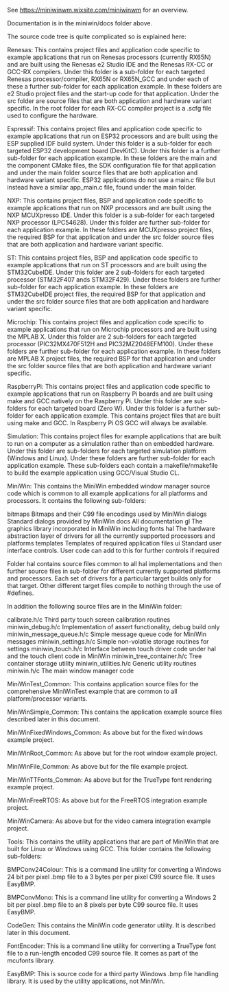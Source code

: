 See https://miniwinwm.wixsite.com/miniwinwm for an overview.

Documentation is in the miniwin/docs folder above.

The source code tree is quite complicated so is explained here:

Renesas: This contains project files and application code specific to example applications that run on Renesas processors (currently RX65N) and are built using the Renesas e2 Studio IDE and the Renesas RX-CC or GCC-RX compilers. Under this folder is a sub-folder for each targeted Renesas processor/compiler, RX65N or RX65N_GCC and under each of these a further sub-folder for each application example. In these folders are e2 Studio project files and the start-up code for that application. Under the src folder are source files that are both application and hardware variant specific. In the root folder for each RX-CC compiler project is a .scfg file used to configure the hardware.

Espressif: This contains project files and application code specific to example applications that run on ESP32 processors and are built using the ESP supplied IDF build system. Under this folder is a sub-folder for each targeted ESP32 development board (DevKitC). Under this folder is a further sub-folder for each application example. In these folders are the main and the component CMake files, the SDK configuration file for that application and under the main folder source files that are both application and hardware variant specific. ESP32 applications do not use a main.c file but instead have a similar app_main.c file, found under the main folder.

NXP: This contains project files, BSP and application code specific to example applications that run on NXP processors and are built using the NXP MCUXpresso IDE. Under this folder is a sub-folder for each targeted NXP processor (LPC54628). Under this folder are further sub-folder for each application example. In these folders are MCUXpresso project files, the required BSP for that application and under the src folder source files that are both application and hardware variant specific.

ST:  This contains project files, BSP and application code specific to example applications that run on ST processors and are built using the STM32CubeIDE. Under this folder are 2 sub-folders for each targeted processor (STM32F407 ands STM32F429). Under these folders are further sub-folder for each application example. In these folders are STM32CubeIDE project files, the required BSP for that application and under the src folder source files that are both application and hardware variant specific.

Microchip:  This contains project files and application code specific to example applications that run on Microchip processors and are built using the MPLAB X. Under this folder are 2 sub-folders for each targeted processor (PIC32MX470F512H and PIC32MZ2048EFM100). Under these folders are further sub-folder for each application example. In these folders are MPLAB X project files, the required BSP for that application and under the src folder source files that are both application and hardware variant specific.

RaspberryPi: This contains project files and application code specific to example applications that run on Raspberry Pi boards and are built using make and GCC natively on the Raspberry Pi. Under this folder are sub-folders for each targeted board (Zero W). Under this folder is a further sub-folder for each application example. This contains project files that are built using make and GCC. In Raspberry Pi OS GCC will always be available. 

Simulation: This contains project files for example applications that are built to run on a computer as a simulation rather than on embedded hardware. Under this folder are sub-folders for each targeted simulation platform (Windows and Linux). Under these folders are further sub-folder for each application example. These sub-folders each contain a makefile/nmakefile to build the example application using GCC/Visual Studio CL. 

MiniWin: This contains the MiniWin embedded window manager source code which is common to all example applications for all platforms and processors. It contains the following sub-folders:

bitmaps	                    Bitmaps and their C99 file encodings used by MiniWin 
dialogs	                    Standard dialogs provided by MiniWin
docs	  	                  All documentation
gl		                      The graphics library incorporated in MiniWin including fonts
hal	                        The hardware abstraction layer of drivers for all the currently supported processors and platforms
templates	                  Templates of required application files
ui	                        Standard user interface controls. User code can add to this for further controls if required
	
Folder hal contains source files common to all hal implementations and then further source files in sub-folder for different currently supported platforms and processors. Each set of drivers for a particular target builds only for that target. Other different target files compile to nothing through the use of #defines.

In addition the following source files are in the MiniWin folder:

calibrate.h/c			          Third party touch screen calibration routines
miniwin_debug.h/c			      Implementation of assert functionality, debug build only
miniwin_message_queue.h/c	  Simple message queue code for MiniWin messages
miniwin_settings.h/c		    Simple non-volatile storage routines for settings
miniwin_touch.h/c			      Interface between touch driver code under hal and the touch client code in MiniWin
miniwin_tree_container.h/c	Tree container storage utility
miniwin_utilities.h/c		    Generic utility routines
miniwin.h/c				          The main window manager code

MiniWinTest_Common: This contains application source files for the comprehensive MiniWinTest example that are common to all platform/processor variants. 

MiniWinSimple_Common: This contains the application example source files described later in this document. 

MiniWinFixedWindows_Common: As above but for the fixed windows example project. 

MiniWinRoot_Common: As above but for the root window example project. 

MiniWinFile_Common: As above but for the file example project. 

MiniWinTTFonts_Common: As above but for the TrueType font rendering example project. 

MiniWinFreeRTOS: As above but for the FreeRTOS integration example project. 

MiniWinCamera: As above but for the video camera integration example project.

Tools: This contains the utility applications that are part of MiniWin that are built for Linux or Windows using GCC. This folder contains the following sub-folders:

BMPConv24Colour: This is a command line utility for converting a Windows 24 bit per pixel .bmp file to a 3 bytes per per pixel C99 source file. It uses EasyBMP.

BMPConvMono: This is a command line utility for converting a Windows 2 bit per pixel .bmp file to an 8 pixels per byte C99 source file. It uses EasyBMP.

CodeGen: This contains the MiniWin code generator utility. It is described later in this document.

FontEncoder: This is a command line utility for converting a TrueType font file to a run-length encoded C99 source file. It comes as part of the mcufonts library.

EasyBMP: This is source code for a third party Windows .bmp file handling library. It is used by the utility applications, not MiniWin.
